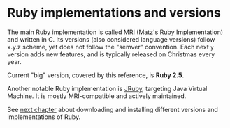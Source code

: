 # Ruby implementations and versions

The main Ruby implementation is called MRI (Matz's Ruby Implementation) and written in C. Its versions (also considered language versions) follow x.y.z scheme, yet does not follow the "semver" convention. Each next `y` version adds new features, and is typically released on Christmas every year.

Current "big" version, covered by this reference, is **Ruby 2.5**.

Another notable Ruby implementation is [JRuby](http://jruby.org/), targeting Java Virtual Machine. It is mostly MRI-compatible and actively maintained.

See [next chapter](./installation.md) about downloading and installing different versions and implementations of Ruby.
